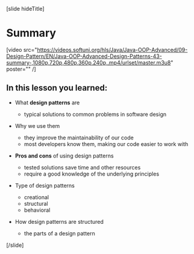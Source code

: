 [slide hideTitle]

# Summary

[video src="https://videos.softuni.org/hls/Java/Java-OOP-Advanced/09-Design-Pattern/EN/Java-OOP-Advanced-Design-Patterns-43-summary-,1080p,720p,480p,360p,240p,.mp4/urlset/master.m3u8" poster="" /]

## In this lesson you learned:

- What **design patterns** are 
    * typical solutions to common problems in software design

- Why we use them
    * they improve the maintainability of our code
    * most developers know them, making our code easier to work with

- **Pros and cons** of using design patterns
    * tested solutions save time and other resources
    * require a good knowledge of the underlying principles

- Type of design patterns
    * creational
    * structural
    * behavioral

- How design patterns are structured
    * the parts of a design pattern

[/slide]
